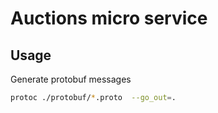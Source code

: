 # Auctions micro service

## Usage

Generate protobuf messages

```sh
protoc ./protobuf/*.proto  --go_out=.
```
